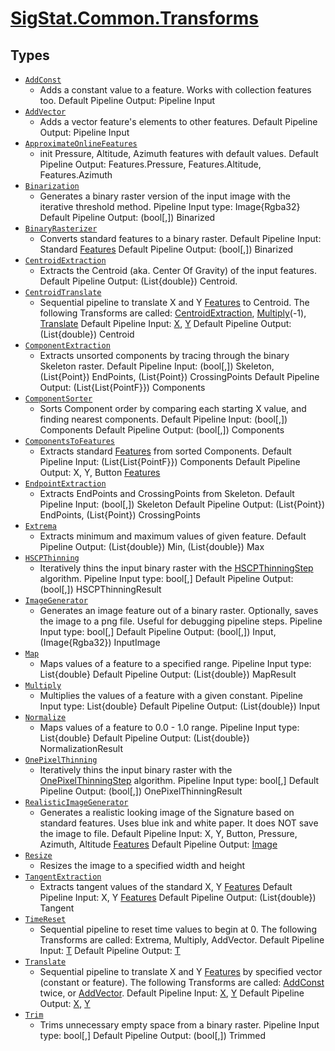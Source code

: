 # [SigStat.Common.Transforms](./README.md)

## Types

- [`AddConst`](./AddConst.md)
	- Adds a constant value to a feature. Works with collection features too.    Default Pipeline Output: Pipeline Input
- [`AddVector`](./AddVector.md)
	- Adds a vector feature's elements to other features.    Default Pipeline Output: Pipeline Input
- [`ApproximateOnlineFeatures`](./ApproximateOnlineFeatures.md)
	- init Pressure, Altitude, Azimuth features with default values.    Default Pipeline Output: Features.Pressure, Features.Altitude, Features.Azimuth
- [`Binarization`](./Binarization.md)
	- Generates a binary raster version of the input image with the iterative threshold method.    Pipeline Input type: Image{Rgba32}    Default Pipeline Output: (bool[,]) Binarized
- [`BinaryRasterizer`](./BinaryRasterizer.md)
	- Converts standard features to a binary raster.    Default Pipeline Input: Standard [Features](https://github.com/hargitomi97/sigstat/blob/master/docs/md/SigStat/Common/Features.md)    Default Pipeline Output: (bool[,]) Binarized
- [`CentroidExtraction`](./CentroidExtraction.md)
	- Extracts the Centroid (aka. Center Of Gravity) of the input features.    Default Pipeline Output: (List{double}) Centroid.
- [`CentroidTranslate`](./CentroidTranslate.md)
	- Sequential pipeline to translate X and Y [Features](https://github.com/hargitomi97/sigstat/blob/master/docs/md/SigStat/Common/Features.md) to Centroid.  The following Transforms are called: [CentroidExtraction](https://github.com/hargitomi97/sigstat/blob/master/docs/md/SigStat/Common/Transforms/CentroidExtraction.md), [Multiply](https://github.com/hargitomi97/sigstat/blob/master/docs/md/SigStat/Common/Transforms/Multiply.md)(-1), [Translate](https://github.com/hargitomi97/sigstat/blob/master/docs/md/SigStat/Common/Transforms/Translate.md)  Default Pipeline Input: [X](https://github.com/hargitomi97/sigstat/blob/master/docs/md/SigStat/Common/Features.md), [Y](https://github.com/hargitomi97/sigstat/blob/master/docs/md/SigStat/Common/Features.md)    Default Pipeline Output: (List{double}) Centroid
- [`ComponentExtraction`](./ComponentExtraction.md)
	- Extracts unsorted components by tracing through the binary Skeleton raster.    Default Pipeline Input: (bool[,]) Skeleton, (List{Point}) EndPoints, (List{Point}) CrossingPoints    Default Pipeline Output: (List{List{PointF}}) Components
- [`ComponentSorter`](./ComponentSorter.md)
	- Sorts Component order by comparing each starting X value, and finding nearest components.    Default Pipeline Input: (bool[,]) Components    Default Pipeline Output: (bool[,]) Components
- [`ComponentsToFeatures`](./ComponentsToFeatures.md)
	- Extracts standard [Features](https://github.com/hargitomi97/sigstat/blob/master/docs/md/SigStat/Common/Features.md) from sorted Components.    Default Pipeline Input: (List{List{PointF}}) Components    Default Pipeline Output: X, Y, Button [Features](https://github.com/hargitomi97/sigstat/blob/master/docs/md/SigStat/Common/Features.md)
- [`EndpointExtraction`](./EndpointExtraction.md)
	- Extracts EndPoints and CrossingPoints from Skeleton.    Default Pipeline Input: (bool[,]) Skeleton    Default Pipeline Output: (List{Point}) EndPoints, (List{Point}) CrossingPoints
- [`Extrema`](./Extrema.md)
	- Extracts minimum and maximum values of given feature.    Default Pipeline Output: (List{double}) Min, (List{double}) Max
- [`HSCPThinning`](./HSCPThinning.md)
	- Iteratively thins the input binary raster with the [HSCPThinningStep](https://github.com/hargitomi97/sigstat/blob/master/docs/md/SigStat/Common/Algorithms/HSCPThinningStep.md) algorithm.    Pipeline Input type: bool[,]    Default Pipeline Output: (bool[,]) HSCPThinningResult
- [`ImageGenerator`](./ImageGenerator.md)
	- Generates an image feature out of a binary raster.  Optionally, saves the image to a png file.  Useful for debugging pipeline steps.    Pipeline Input type: bool[,]    Default Pipeline Output: (bool[,]) Input, (Image{Rgba32}) InputImage
- [`Map`](./Map.md)
	- Maps values of a feature to a specified range.    Pipeline Input type: List{double}    Default Pipeline Output: (List{double}) MapResult
- [`Multiply`](./Multiply.md)
	- Multiplies the values of a feature with a given constant.    Pipeline Input type: List{double}    Default Pipeline Output: (List{double}) Input
- [`Normalize`](./Normalize.md)
	- Maps values of a feature to 0.0 - 1.0 range.    Pipeline Input type: List{double}    Default Pipeline Output: (List{double}) NormalizationResult
- [`OnePixelThinning`](./OnePixelThinning.md)
	- Iteratively thins the input binary raster with the [OnePixelThinningStep](https://github.com/hargitomi97/sigstat/blob/master/docs/md/SigStat/Common/Algorithms/OnePixelThinningStep.md) algorithm.    Pipeline Input type: bool[,]    Default Pipeline Output: (bool[,]) OnePixelThinningResult
- [`RealisticImageGenerator`](./RealisticImageGenerator.md)
	- Generates a realistic looking image of the Signature based on standard features. Uses blue ink and white paper. It does NOT save the image to file.    Default Pipeline Input: X, Y, Button, Pressure, Azimuth, Altitude [Features](https://github.com/hargitomi97/sigstat/blob/master/docs/md/SigStat/Common/Features.md)    Default Pipeline Output: [Image](https://github.com/hargitomi97/sigstat/blob/master/docs/md/SigStat/Common/Features.md)
- [`Resize`](./Resize.md)
	- Resizes the image to a specified width and height
- [`TangentExtraction`](./TangentExtraction.md)
	- Extracts tangent values of the standard X, Y [Features](https://github.com/hargitomi97/sigstat/blob/master/docs/md/SigStat/Common/Features.md)  Default Pipeline Input: X, Y [Features](https://github.com/hargitomi97/sigstat/blob/master/docs/md/SigStat/Common/Features.md)    Default Pipeline Output: (List{double})  Tangent
- [`TimeReset`](./TimeReset.md)
	- Sequential pipeline to reset time values to begin at 0.  The following Transforms are called: Extrema, Multiply, AddVector.    Default Pipeline Input: [T](https://github.com/hargitomi97/sigstat/blob/master/docs/md/SigStat/Common/Features.md)    Default Pipeline Output: [T](https://github.com/hargitomi97/sigstat/blob/master/docs/md/SigStat/Common/Features.md)
- [`Translate`](./Translate.md)
	- Sequential pipeline to translate X and Y [Features](https://github.com/hargitomi97/sigstat/blob/master/docs/md/SigStat/Common/Features.md) by specified vector (constant or feature).  The following Transforms are called: [AddConst](https://github.com/hargitomi97/sigstat/blob/master/docs/md/SigStat/Common/Transforms/AddConst.md) twice, or [AddVector](https://github.com/hargitomi97/sigstat/blob/master/docs/md/SigStat/Common/Transforms/AddVector.md).    Default Pipeline Input: [X](https://github.com/hargitomi97/sigstat/blob/master/docs/md/SigStat/Common/Features.md), [Y](https://github.com/hargitomi97/sigstat/blob/master/docs/md/SigStat/Common/Features.md)    Default Pipeline Output: [X](https://github.com/hargitomi97/sigstat/blob/master/docs/md/SigStat/Common/Features.md), [Y](https://github.com/hargitomi97/sigstat/blob/master/docs/md/SigStat/Common/Features.md)
- [`Trim`](./Trim.md)
	- Trims unnecessary empty space from a binary raster.    Pipeline Input type: bool[,]    Default Pipeline Output: (bool[,]) Trimmed

